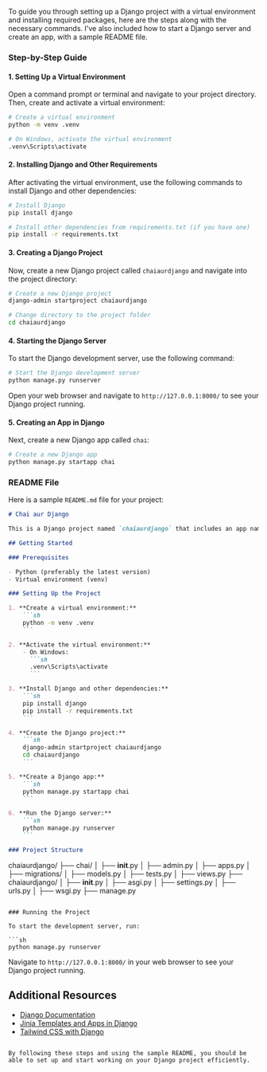 To guide you through setting up a Django project with a virtual environment and installing required packages, here are the steps along with the necessary commands. I've also included how to start a Django server and create an app, with a sample README file.

### Step-by-Step Guide

#### 1. Setting Up a Virtual Environment

Open a command prompt or terminal and navigate to your project directory. Then, create and activate a virtual environment:

```sh
# Create a virtual environment
python -m venv .venv

# On Windows, activate the virtual environment
.venv\Scripts\activate
```

#### 2. Installing Django and Other Requirements

After activating the virtual environment, use the following commands to install Django and other dependencies:

```sh
# Install Django
pip install django

# Install other dependencies from requirements.txt (if you have one)
pip install -r requirements.txt
```

#### 3. Creating a Django Project

Now, create a new Django project called `chaiaurdjango` and navigate into the project directory:

```sh
# Create a new Django project
django-admin startproject chaiaurdjango

# Change directory to the project folder
cd chaiaurdjango
```

#### 4. Starting the Django Server

To start the Django development server, use the following command:

```sh
# Start the Django development server
python manage.py runserver
```

Open your web browser and navigate to `http://127.0.0.1:8000/` to see your Django project running.

#### 5. Creating an App in Django

Next, create a new Django app called `chai`:

```sh
# Create a new Django app
python manage.py startapp chai
```

### README File

Here is a sample `README.md` file for your project:

```markdown
# Chai aur Django

This is a Django project named `chaiaurdjango` that includes an app named `chai`.

## Getting Started

### Prerequisites

- Python (preferably the latest version)
- Virtual environment (venv)

### Setting Up the Project

1. **Create a virtual environment:**
    ```sh
    python -m venv .venv
    ```

2. **Activate the virtual environment:**
    - On Windows:
      ```sh
      .venv\Scripts\activate
      ```

3. **Install Django and other dependencies:**
    ```sh
    pip install django
    pip install -r requirements.txt
    ```

4. **Create the Django project:**
    ```sh
    django-admin startproject chaiaurdjango
    cd chaiaurdjango
    ```

5. **Create a Django app:**
    ```sh
    python manage.py startapp chai
    ```

6. **Run the Django server:**
    ```sh
    python manage.py runserver
    ```

### Project Structure

```
chaiaurdjango/
├── chai/
│   ├── __init__.py
│   ├── admin.py
│   ├── apps.py
│   ├── migrations/
│   ├── models.py
│   ├── tests.py
│   ├── views.py
├── chaiaurdjango/
│   ├── __init__.py
│   ├── asgi.py
│   ├── settings.py
│   ├── urls.py
│   ├── wsgi.py
├── manage.py
```

### Running the Project

To start the development server, run:

```sh
python manage.py runserver
```

Navigate to `http://127.0.0.1:8000/` in your web browser to see your Django project running.

## Additional Resources

- [Django Documentation](https://docs.djangoproject.com/en/stable/)
- [Jinja Templates and Apps in Django](https://chaicode.com/blogs/jinja-templates-and-apps-in-django)
- [Tailwind CSS with Django](https://django-tailwind.readthedocs.io/en/latest/installation.html)
```

By following these steps and using the sample README, you should be able to set up and start working on your Django project efficiently.
